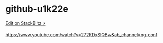 # github-u1k22e

[Edit on StackBlitz ⚡️](https://stackblitz.com/edit/github-u1k22e)


https://www.youtube.com/watch?v=272KDxSIQBw&ab_channel=ng-conf
